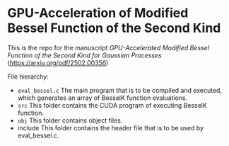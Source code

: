 # GPU-Acceleration of Modified Bessel Function of the Second Kind

This is the repo for the manuscript *GPU-Accelerated Modified Bessel Function of the Second Kind for Gaussian Processes* (https://arxiv.org/pdf/2502.00356)

File hierarchy:

- `eval_bessel.c`  The main program that is to be compiled and executed, which generates an array of BesselK function evaluations.
- `src` This folder contains the CUDA program of executing BesselK function.
- `obj` This folder contains object files.
- include This folder contains the header file that is to be used by eval_bessel.c.
